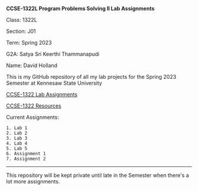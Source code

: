 **CCSE-1322L Program Problems Solving II Lab Assignments**

Class: 1322L

Section: J01

Term: Spring 2023

G2A: Satya Sri Keerthi Thammanapudi

Name: David Holland

This is my GitHub repository of all my lab projects 
for the Spring 2023 Semester at Kennesaw State University

[CCSE-1322 Lab Assignments](https://ccse.kennesaw.edu/fye/labs_and_assignments.php)

[CCSE-1322 Resources](https://ccse.kennesaw.edu/fye/resources.php)

Current Assignments:

    1. Lab 1
    2. Lab 2
    3. Lab 3
    4. Lab 4
    5. Lab 5
    6. Assignment 1
    7. Assignment 2

______________________

This repository will be kept private until late in the Semester when
there's a lot more assignments.


